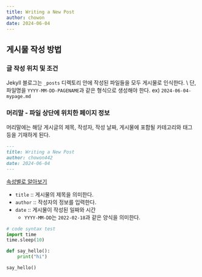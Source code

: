 ```yaml
---
title: Writing a New Post
author: chowon
date: 2024-06-04
---
```


## 게시물 작성 방법

### 글 작성 위치 및 조건
Jekyll 블로그는 `_posts` 디렉토리 안에 작성된 파일들을 모두 게시물로 인식한다. \\
단, 파일명을 `YYYY-MM-DD-PAGENAME`과 같은 형식으로 생성해야 한다. ex) `2024-06-04-mypage.md`

### 머리말 - 파일 상단에 위치한 페이지 정보
머리말에는 해당 게시글의 제목, 작성자, 작성 날짜, 게시물에 포함될 카테고리와 태그 등을 기재하게 된다.

```markdown
---
title: Writing a New Post
author: chowon442
date: 2024-06-04
---
```
<u>속성별로 알아보기</u>
- `title` :: 게시물의 제목을 의미한다.
- `author` :: 작성자의 정보를 입력한다.
- `date` :: 게시물이 작성된 일짜와 시간
    - `YYYY-MM-DD`는 `2022-02-18`과 같은 양식을 의미한다.

```python
# code syntax test
import time
time.sleep(10)

def say_hello():
    print("hi")

say_hello()
```